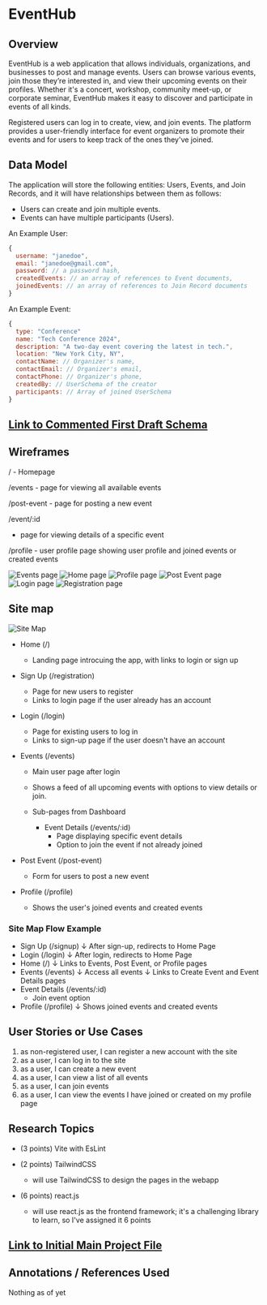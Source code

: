 

# EventHub

## Overview

EventHub is a web application that allows individuals, organizations, and businesses to post and manage events. Users can browse various events, join those they’re interested in, and view their upcoming events on their profiles. Whether it's a concert, workshop, community meet-up, or corporate seminar, EventHub makes it easy to discover and participate in events of all kinds.

Registered users can log in to create, view, and join events. The platform provides a user-friendly interface for event organizers to promote their events and for users to keep track of the ones they've joined.


## Data Model

The application will store the following entities: Users, Events, and Join Records, and it will have relationships between them as follows:

* Users can create and join multiple events.
* Events can have multiple participants (Users).

An Example User:

```javascript
{
  username: "janedoe",
  email: "janedoe@gmail.com",
  password: // a password hash,
  createdEvents: // an array of references to Event documents,
  joinedEvents: // an array of references to Join Record documents
}
```

An Example Event:

```javascript
{
  type: "Conference"
  name: "Tech Conference 2024",
  description: "A two-day event covering the latest in tech.",
  location: "New York City, NY",
  contactName: // Organizer's name,
  contactEmail: // Organizer's email,
  contactPhone: // Organizer's phone,
  createdBy: // UserSchema of the creator
  participants: // Array of joined UserSchema
}
```

## [Link to Commented First Draft Schema](src/db.mjs) 


## Wireframes

/ - Homepage

/events - page for viewing all available events

/post-event - page for posting a new event

/event/:id
- page for viewing details of a specific event

/profile - user profile page showing user profile and joined events or created events


![Events page](images/eventsPage.png)
![Home page](images/home.png)
![Profile page](images/profile.png)
![Post Event page](images/postEvent.png)
![Login page](images/login.png)
![Registration page](images/register.png)

## Site map 

![Site Map](images/site_map.jpg)

* Home (/)
  - Landing page introcuing the app, with links to login or sign up

* Sign Up (/registration)
  - Page for new users to register
  - Links to login page if the user already has an account

* Login (/login)
  - Page for existing users to log in
  - Links to sign-up page if the user doesn't have an account

* Events (/events)
  - Main user page after login
  - Shows a feed of all upcoming events with options to view details or join.
  - Sub-pages from Dashboard
    
    + Event Details (/events/:id)
      - Page displaying specific event details
      - Option to join the event if not already joined

* Post Event (/post-event)
  - Form for users to post a new event

* Profile (/profile)
  - Shows the user's joined events and created events


### Site Map Flow Example

  * Sign Up (/signup)
      ↓ After sign-up, redirects to Home Page
  * Login (/login)
      ↓ After login, redirects to Home Page
  * Home (/)
      ↓ Links to Events, Post Event, or Profile pages
  * Events (/events)
      ↓ Access all events
      ↓ Links to Create Event and Event Details pages
  * Event Details (/events/:id)
      - Join event option
  * Profile (/profile)
      ↓ Shows joined events and created events

## User Stories or Use Cases

1. as non-registered user, I can register a new account with the site
2. as a user, I can log in to the site
3. as a user, I can create a new event
4. as a user, I can view a list of all events
5. as a user, I can join events
6. as a user, I can view the events I have joined or created on my profile page

## Research Topics

* (3 points) Vite with EsLint

* (2 points) TailwindCSS
    * will use TailwindCSS to design the pages in the webapp
* (6 points) react.js
    * will use react.js as the frontend framework; it's a challenging library to learn, so I've assigned it 6 points



## [Link to Initial Main Project File](eventhub_ait/src/App.jsx)  

## Annotations / References Used

Nothing as of yet